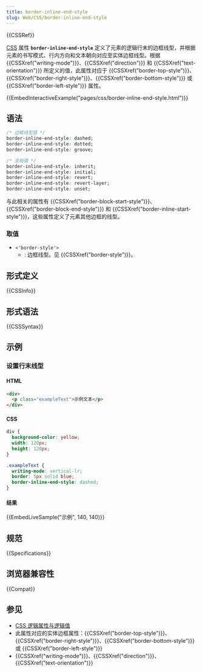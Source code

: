 ```yaml
---
title: border-inline-end-style
slug: Web/CSS/border-inline-end-style
---
```


{{CSSRef}}

[CSS](/zh-CN/docs/Web/CSS) 属性 **`border-inline-end-style`** 定义了元素的逻辑行末的边框线型，并根据元素的书写模式、行内方向和文本朝向对应至实体边框线型。根据 {{CSSXref("writing-mode")}}、{{CSSXref("direction")}} 和 {{CSSXref("text-orientation")}} 所定义的值，此属性对应于 {{CSSXref("border-top-style")}}、{{CSSXref("border-right-style")}}、{{CSSXref("border-bottom-style")}} 或 {{CSSXref("border-left-style")}} 属性。

{{EmbedInteractiveExample("pages/css/border-inline-end-style.html")}}

## 语法

```css
/* 边框线型值 */
border-inline-end-style: dashed;
border-inline-end-style: dotted;
border-inline-end-style: groove;

/* 全局值 */
border-inline-end-style: inherit;
border-inline-end-style: initial;
border-inline-end-style: revert;
border-inline-end-style: revert-layer;
border-inline-end-style: unset;
```

与此相关的属性有 {{CSSXref("border-block-start-style")}}、{{CSSXref("border-block-end-style")}} 和 {{CSSXref("border-inline-start-style")}}，这些属性定义了元素其他边框的线型。

### 取值

- `<'border-style'>`
  - : 边框线型。见 {{CSSXref("border-style")}}。

## 形式定义

{{CSSInfo}}

## 形式语法

{{CSSSyntax}}

## 示例

### 设置行末线型

#### HTML

```html
<div>
  <p class="exampleText">示例文本</p>
</div>
```

#### CSS

```css
div {
  background-color: yellow;
  width: 120px;
  height: 120px;
}

.exampleText {
  writing-mode: vertical-lr;
  border: 5px solid blue;
  border-inline-end-style: dashed;
}
```

#### 结果

{{EmbedLiveSample("示例", 140, 140)}}

## 规范

{{Specifications}}

## 浏览器兼容性

{{Compat}}

## 参见

- [CSS 逻辑属性与逻辑值](/zh-CN/docs/Web/CSS/CSS_Logical_Properties)
- 此属性对应的实体边框属性：{{CSSXref("border-top-style")}}、{{CSSXref("border-right-style")}}、{{CSSXref("border-bottom-style")}} 或 {{CSSXref("border-left-style")}}
- {{CSSXref("writing-mode")}}、{{CSSXref("direction")}}、{{CSSXref("text-orientation")}}

